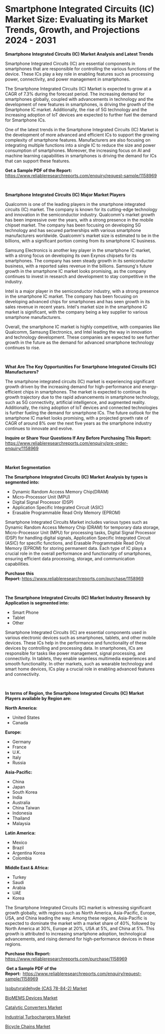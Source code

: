 <p><h1>Smartphone Integrated Circuits (IC) Market Size: Evaluating its Market Trends, Growth, and Projections 2024 - 2031</h1></p><p><strong>Smartphone Integrated Circuits (IC) Market Analysis and Latest Trends</strong></p>
<p><p>Smartphone Integrated Circuits (IC) are essential components in smartphones that are responsible for controlling the various functions of the device. These ICs play a key role in enabling features such as processing power, connectivity, and power management in smartphones.</p><p>The Smartphone Integrated Circuits (IC) Market is expected to grow at a CAGR of 7.3% during the forecast period. The increasing demand for smartphones globally, coupled with advancements in technology and the development of new features in smartphones, is driving the growth of the Smartphone IC market. Additionally, the rise of 5G technology and the increasing adoption of IoT devices are expected to further fuel the demand for Smartphone ICs.</p><p>One of the latest trends in the Smartphone Integrated Circuits (IC) Market is the development of more advanced and efficient ICs to support the growing complexity of smartphone features. Manufacturers are also focusing on integrating multiple functions into a single IC to reduce the size and power consumption of smartphones. Moreover, the increasing focus on AI and machine learning capabilities in smartphones is driving the demand for ICs that can support these features.</p></p>
<p><strong>Get a Sample PDF of the Report:&nbsp;</strong> <a href="https://www.reliableresearchreports.com/enquiry/request-sample/1158969">https://www.reliableresearchreports.com/enquiry/request-sample/1158969</a></p>
<p>&nbsp;</p>
<p><strong>Smartphone Integrated Circuits (IC) Major Market Players</strong></p>
<p><p>Qualcomm is one of the leading players in the smartphone integrated circuits (IC) market. The company is known for its cutting-edge technology and innovation in the semiconductor industry. Qualcomm's market growth has been impressive over the years, with a strong presence in the mobile chipset market. The company has been focusing on developing 5G technology and has secured partnerships with various smartphone manufacturers worldwide. Qualcomm's market size is estimated to be in the billions, with a significant portion coming from its smartphone IC business.</p><p>Samsung Electronics is another key player in the smartphone IC market, with a strong focus on developing its own Exynos chipsets for its smartphones. The company has seen steady growth in its semiconductor business, with a reported sales revenue in the billions. Samsung's future growth in the smartphone IC market looks promising, as the company continues to invest in research and development to stay competitive in the industry.</p><p>Intel is a major player in the semiconductor industry, with a strong presence in the smartphone IC market. The company has been focusing on developing advanced chips for smartphones and has seen growth in its sales revenue in recent years. Intel's market size in the smartphone IC market is significant, with the company being a key supplier to various smartphone manufacturers.</p><p>Overall, the smartphone IC market is highly competitive, with companies like Qualcomm, Samsung Electronics, and Intel leading the way in innovation and technology development. These companies are expected to see further growth in the future as the demand for advanced smartphone technology continues to rise.</p></p>
<p>&nbsp;</p>
<p><strong>What Are The Key Opportunities For Smartphone Integrated Circuits (IC) Manufacturers?</strong></p>
<p><p>The smartphone integrated circuits (IC) market is experiencing significant growth driven by the increasing demand for high-performance and energy-efficient chips in smartphones. The market is expected to continue its growth trajectory due to the rapid advancements in smartphone technology, such as 5G connectivity, artificial intelligence, and augmented reality. Additionally, the rising adoption of IoT devices and connected technologies is further fueling the demand for smartphone ICs. The future outlook for the smartphone IC market looks promising, with a projected growth rate of CAGR of around 8% over the next five years as the smartphone industry continues to innovate and evolve.</p></p>
<p><strong>Inquire or Share Your Questions If Any Before Purchasing This Report:</strong> <a href="https://www.reliableresearchreports.com/enquiry/pre-order-enquiry/1158969">https://www.reliableresearchreports.com/enquiry/pre-order-enquiry/1158969</a></p>
<p>&nbsp;</p>
<p><strong>Market Segmentation</strong></p>
<p><strong>The Smartphone Integrated Circuits (IC) Market Analysis by types is segmented into:</strong></p>
<p><ul><li>Dynamic Random Access Memory Chip(DRAM)</li><li>Micro-Processor Unit (MPU)</li><li>Digital Signal Processor (DSP)</li><li>Application Specific Integrated Circuit (ASIC)</li><li>Erasable Programmable Read Only Memory (EPROM)</li></ul></p>
<p><p>Smartphone Integrated Circuits Market includes various types such as Dynamic Random Access Memory Chip (DRAM) for temporary data storage, Micro-Processor Unit (MPU) for processing tasks, Digital Signal Processor (DSP) for handling digital signals, Application Specific Integrated Circuit (ASIC) for specific functions, and Erasable Programmable Read Only Memory (EPROM) for storing permanent data. Each type of IC plays a crucial role in the overall performance and functionality of smartphones, ensuring efficient data processing, storage, and communication capabilities.</p></p>
<p><strong>Purchase this Report:&nbsp;</strong><a href="https://www.reliableresearchreports.com/purchase/1158969">https://www.reliableresearchreports.com/purchase/1158969</a></p>
<p>&nbsp;</p>
<p><strong>The Smartphone Integrated Circuits (IC) Market Industry Research by Application is segmented into:</strong></p>
<p><ul><li>Smart Phone</li><li>Tablet</li><li>Other</li></ul></p>
<p><p>Smartphone Integrated Circuits (IC) are essential components used in various electronic devices such as smartphones, tablets, and other mobile devices. These ICs help in the performance and functionality of these devices by controlling and processing data. In smartphones, ICs are responsible for tasks like power management, signal processing, and connectivity. In tablets, they enable seamless multimedia experiences and smooth functionality. In other markets, such as wearable technology and smart home devices, ICs play a crucial role in enabling advanced features and connectivity.</p></p>
<p>&nbsp;</p>
<p><strong>In terms of Region, the Smartphone Integrated Circuits (IC) Market Players available by Region are:</strong></p>
<p>
    <p> <strong> North America: </strong>
        <ul>
            <li>United States</li>
            <li>Canada</li>
        </ul>
        </p> 
    <p> <strong> Europe: </strong>
        <ul>
            <li>Germany</li>
            <li>France</li>
            <li>U.K.</li>
            <li>Italy</li>
            <li>Russia</li>
        </ul>
        </p> 
    <p> <strong> Asia-Pacific: </strong>
        <ul>
            <li>China</li>
            <li>Japan</li>
            <li>South Korea</li>
            <li>India</li>
            <li>Australia</li>
            <li>China Taiwan</li>
            <li>Indonesia</li>
            <li>Thailand</li>
            <li>Malaysia</li>
        </ul>
        </p> 
    <p> <strong> Latin America: </strong>
        <ul>
            <li>Mexico</li>
            <li>Brazil</li>
            <li>Argentina Korea</li>
            <li>Colombia</li>
        </ul>
        </p> 
    <p> <strong> Middle East & Africa: </strong>
        <ul>
            <li>Turkey</li>
            <li>Saudi</li>
            <li>Arabia</li>
            <li>UAE</li>
            <li>Korea</li>
        </ul>
    </p>
    </p>
<p><p>The Smartphone Integrated Circuits (IC) market is witnessing significant growth globally, with regions such as North America, Asia-Pacific, Europe, USA, and China leading the way. Among these regions, Asia-Pacific is expected to dominate the market with a market share of 40%, followed by North America at 30%, Europe at 20%, USA at 5%, and China at 5%. This growth is attributed to increasing smartphone adoption, technological advancements, and rising demand for high-performance devices in these regions.</p></p>
<p><strong>Purchase this Report: </strong><a href="https://www.reliableresearchreports.com/purchase/1158969">https://www.reliableresearchreports.com/purchase/1158969</a></p>
<p>&nbsp;<strong>Get a Sample PDF of the Report:&nbsp;&nbsp;</strong><a href="https://www.reliableresearchreports.com/enquiry/request-sample/1158969">https://www.reliableresearchreports.com/enquiry/request-sample/1158969</a></p>
<p><strong></strong></p>
<p><p><a href="https://github.com/ChiragRp1/Market-Research-Report-List-3/blob/main/isobutyraldehyde-cas-78-84-2-market.md">Isobutyraldehyde (CAS 78-84-2) Market</a></p><p><a href="https://medium.com/p/693f79673bbe/edit">BioMEMS Devices Market</a></p><p><a href="https://medium.com/p/8763dc383a4d/edit">Catalytic Converters Market</a></p><p><a href="https://medium.com/p/acee9ed416de/edit">Industrial Turbochargers Market</a></p><p><a href="https://medium.com/p/811308ebdb85/edit">Bicycle Chains Market</a></p></p>